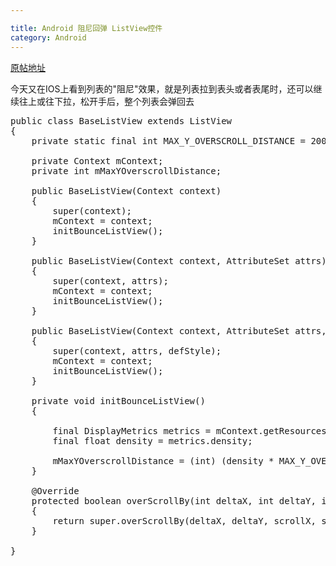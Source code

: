 ```yaml
---

title: Android 阻尼回弹 ListView控件
category: Android
---
```


[原帖地址](http://my.oschina.net/helu/blog/145502)

今天又在IOS上看到列表的"阻尼"效果，就是列表拉到表头或者表尾时，还可以继续往上或往下拉，松开手后，整个列表会弹回去

<pre>
public class BaseListView extends ListView
{
    private static final int MAX_Y_OVERSCROLL_DISTANCE = 200;

    private Context mContext;
    private int mMaxYOverscrollDistance;

    public BaseListView(Context context)
    {
        super(context);
        mContext = context;
        initBounceListView();
    }

    public BaseListView(Context context, AttributeSet attrs)
    {
        super(context, attrs);
        mContext = context;
        initBounceListView();
    }

    public BaseListView(Context context, AttributeSet attrs, int defStyle)
    {
        super(context, attrs, defStyle);
        mContext = context;
        initBounceListView();
    }

    private void initBounceListView()
    {

        final DisplayMetrics metrics = mContext.getResources().getDisplayMetrics();
        final float density = metrics.density;

        mMaxYOverscrollDistance = (int) (density * MAX_Y_OVERSCROLL_DISTANCE);
    }

    @Override
    protected boolean overScrollBy(int deltaX, int deltaY, int scrollX, int scrollY, int scrollRangeX, int scrollRangeY, int maxOverScrollX, int maxOverScrollY, boolean isTouchEvent)
    {
        return super.overScrollBy(deltaX, deltaY, scrollX, scrollY, scrollRangeX, scrollRangeY, maxOverScrollX, mMaxYOverscrollDistance, isTouchEvent);
    }

}
</pre>
